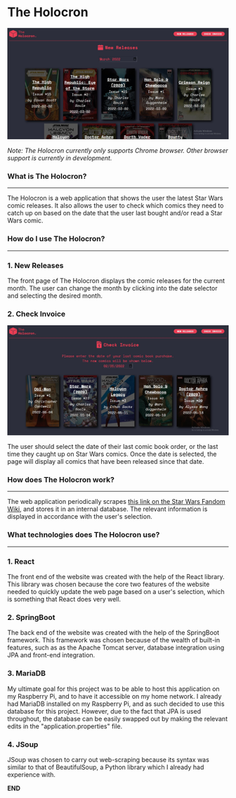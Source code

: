 # The Holocron
![](./ReadMeImages/NewReleases.JPG)

*Note: The Holocron currently only supports Chrome browser. Other browser support is currently in development.*


### **What is The Holocron?**
---

The Holocron is a web application that shows the user the latest Star Wars comic releases. It also allows the user to check which comics they need to catch up on based on the date that the user last bought and/or read a Star Wars comic. 


### **How do I use The Holocron?**
---

### **1. New Releases**

The front page of The Holocron displays the comic releases for the current month. The user can change the month by clicking into the date selector and selecting the desired month. 

### **2. Check Invoice**

![](./ReadMeImages/CheckInvoice.JPG)

The user should select the date of their last comic book order, or the last time they caught up on Star Wars comics. Once the date is selected, the page will display all comics that have been released since that date.

### **How does The Holocron work?**
---
The web application periodically scrapes [this link on the Star Wars Fandom Wiki](https://starwars.fandom.com/wiki/Timeline_of_canon_media), and stores it in an internal database. The relevant information is displayed in accordance with the user's selection.


### **What technologies does The Holocron use?**
---

### **1. React**

The front end of the website was created with the help of the React library. This library was chosen because the core two features of the website needed to quickly update the web page based on a user's selection, which is something that React does very well. 

### **2. SpringBoot**

The back end of the website was created with the help of the SpringBoot framework. This framework was chosen because of the wealth of built-in features, such as as the Apache Tomcat server, database integration using JPA and front-end integration.

### **3. MariaDB**

My ultimate goal for this project was to be able to host this application on my Raspberry Pi, and to have it accessible on my home network. I already had MariaDB installed on my Raspberry Pi, and as such decided to use this database for this project. However, due to the fact that JPA is used throughout, the database can be easily swapped out by making the relevant edits in the "application.properties" file. 

### **4. JSoup**

JSoup was chosen to carry out web-scraping because its syntax was similar to that of BeautifulSoup, a Python library which I already had experience with.

**END**



